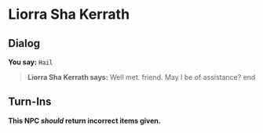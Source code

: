 # Liorra Sha Kerrath
## Dialog

**You say:** `Hail`



>**Liorra Sha Kerrath says:** Well met. friend.  May I be of assistance?
end

## Turn-Ins



**This NPC *should* return incorrect items given.**





